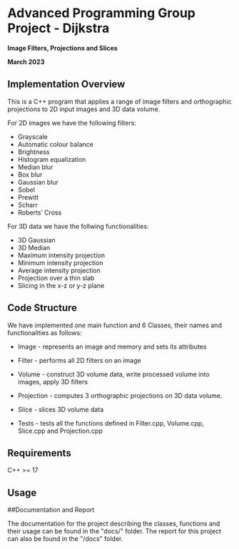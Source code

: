 # Advanced Programming Group Project - Dijkstra

**Image Filters, Projections and Slices**

**March 2023**

## Implementation Overview

This is a C++ program that applies a range of image filters and orthographic projections to 2D input images and 3D data volume.

For 2D images we have the following filters:

 - Grayscale
 - Automatic colour balance
 - Brightness
 - Histogram equalization
 - Median blur
 - Box blur
 - Gaussian blur
 - Sobel
 - Prewitt
 - Scharr
 - Roberts’ Cross

For 3D data we have the follwing functionalities:

 - 3D Gaussian
 - 3D Median
 - Maximum intensity projection
 - Minimum intensity projection
 - Average intensity projection
 - Projection over a thin slab
 - Slicing in the x-z or y-z plane

## Code Structure

We have implemented one main function and 6 Classes, their names and functionalities as follows:

 - Image - represents an image and memory and sets its attributes

 - Filter - performs all 2D filters on an image

 - Volume - construct 3D volume data, write processed volume into images, apply 3D filters

 - Projection - computes 3 orthographic projections on 3D data volume. 

 - Slice - slices 3D volume data

 - Tests - tests all the functions defined in Filter.cpp, Volume.cpp, Slice.cpp and Projection.cpp


## Requirements

C++ >= 17

## Usage

##Documentation and Report

The documentation for the project describing the classes, functions and their usage can be found in the "docs/" folder. 
The report for this project can also be found in the "/docs" folder.
